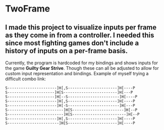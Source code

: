 # TwoFrame

I made this project to visualize inputs per frame as they come in from a controller.
I needed this since most fighting games don't include a history of inputs on a per-frame basis.
---
Currently, the program is hardcoded for my bindings and shows inputs for the game **Guilty Gear Strive**. Though
these can all be adjusted to allow for custom input representation and bindings.
Example of myself trying a difficult combo link:
```
S----------------------]H[,S----------------------]H[----P
S---------------------]H[S------------------------]H[---P
S---------------------]H[--S-----------------------]H[----P
S----------------------]H[,S----------------------]H[----P
S----------------------]H[-S-----------------------]H[---P
S-------------------------]H[S-----------------------]H[--P
S-------------------------]H[S------------------------]H[--P
S----------------------]H[,S----------------------]H[----P
S-----------------------]H[S----------------------]H[----P
```
